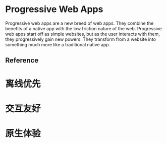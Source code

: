 ﻿
# Progressive Web Apps
Progressive web apps are a new breed of web apps. They combine the benefits of a native app with the low friction nature of the web. Progressive web apps start off as simple websites, but as the user interacts with them, they progressively gain new powers. They transform from a website into something much more like a traditional native app.



## Reference


# 离线优先


# 交互友好


# 原生体验

